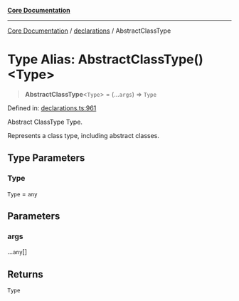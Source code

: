 [**Core Documentation**](../../README.md)

***

[Core Documentation](../../README.md) / [declarations](../README.md) / AbstractClassType

# Type Alias: AbstractClassType()\<Type\>

> **AbstractClassType**\<`Type`\> = (...`args`) => `Type`

Defined in: [declarations.ts:961](https://github.com/stonemjs/core/blob/3581a30de158e951ead319c3cc6abead0be9639f/src/declarations.ts#L961)

Abstract ClassType Type.

Represents a class type, including abstract classes.

## Type Parameters

### Type

`Type` = `any`

## Parameters

### args

...`any`[]

## Returns

`Type`
